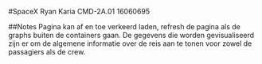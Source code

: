 #SpaceX
Ryan Karia CMD-2A.01 16060695

##Notes
Pagina kan af en toe verkeerd laden, refresh de pagina als de graphs buiten de containers gaan.
De gegevens die worden gevisualiseerd zijn er om de algemene informatie over de reis aan te tonen
voor zowel de passagiers als de crew.